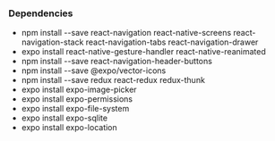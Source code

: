 ### Dependencies

- npm install --save react-navigation react-native-screens react-navigation-stack react-navigation-tabs react-navigation-drawer
- expo install react-native-gesture-handler react-native-reanimated
- npm install --save react-navigation-header-buttons
- npm install --save @expo/vector-icons
- npm install --save redux react-redux redux-thunk
- expo install expo-image-picker
- expo install expo-permissions
- expo install expo-file-system
- expo install expo-sqlite
- expo install expo-location
